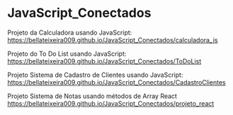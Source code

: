 # JavaScript_Conectados

Projeto da Calculadora usando JavaScript:
https://bellateixeira009.github.io/JavaScript_Conectados/calculadora_js

Projeto do To Do List usando JavaScript:
https://bellateixeira009.github.io/JavaScript_Conectados/ToDoList

Projeto Sistema de Cadastro de Clientes usando JavaScript:
https://bellateixeira009.github.io/JavaScript_Conectados/CadastroClientes

Projeto Sistema de Notas usando métodos de Array React
https://bellateixeira009.github.io/JavaScript_Conectados/projeto_react
